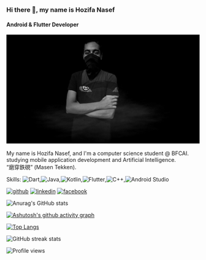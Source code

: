 ### Hi there 👋, my name is Hozifa Nasef
#### Android & Flutter Developer       

![Android & Flutter Developer](https://github.com/R3TR00/R3TR00/blob/main/banner.jpg)

My name is Hozifa Nasef, and I'm a computer science student @ BFCAI. studying mobile application development and Artificial Intelligence.   
“磨穿鉄硯” (Masen Tekken).

Skills:
![Dart](https://img.shields.io/badge/dart-%230175C2.svg?style=for-the-badge&logo=dart&logoColor=white),![Java](https://img.shields.io/badge/java-%23ED8B00.svg?style=for-the-badge&logo=java&logoColor=white),![Kotlin](https://img.shields.io/badge/kotlin-%230095D5.svg?style=for-the-badge&logo=kotlin&logoColor=white),![Flutter](https://img.shields.io/badge/Flutter-%2302569B.svg?style=for-the-badge&logo=Flutter&logoColor=white),![C++](https://img.shields.io/badge/c++-%2300599C.svg?style=for-the-badge&logo=c%2B%2B&logoColor=white),![Android Studio](https://img.shields.io/badge/Android%20Studio-3DDC84.svg?style=for-the-badge&logo=android-studio&logoColor=white)



[<img src='https://cdn.jsdelivr.net/npm/simple-icons@3.0.1/icons/github.svg' alt='github' height='40'>](https://github.com/R3TR00)  [<img src='https://cdn.jsdelivr.net/npm/simple-icons@3.0.1/icons/linkedin.svg' alt='linkedin' height='40'>](https://www.linkedin.com/in/hozifa-nasef/)  [<img src='https://cdn.jsdelivr.net/npm/simple-icons@3.0.1/icons/facebook.svg' alt='facebook' height='40'>](https://www.facebook.com/H.Nasef512)  

![Anurag's GitHub stats](https://github-readme-stats.vercel.app/api?username=R3TR00&show_icons=true&theme=react)

[![Ashutosh's github activity graph](https://activity-graph.herokuapp.com/graph?username=R3TR00&theme=react-dark)](https://github.com/ashutosh00710/github-readme-activity-graph)

[![Top Langs](https://github-readme-stats.vercel.app/api/top-langs/?username=R3TR00&layout=compact)](https://github.com/anuraghazra/github-readme-stats)


![GitHub streak stats](https://github-readme-streak-stats.herokuapp.com/?user=R3TR00)  

![Profile views](https://gpvc.arturio.dev/R3TR00)  
